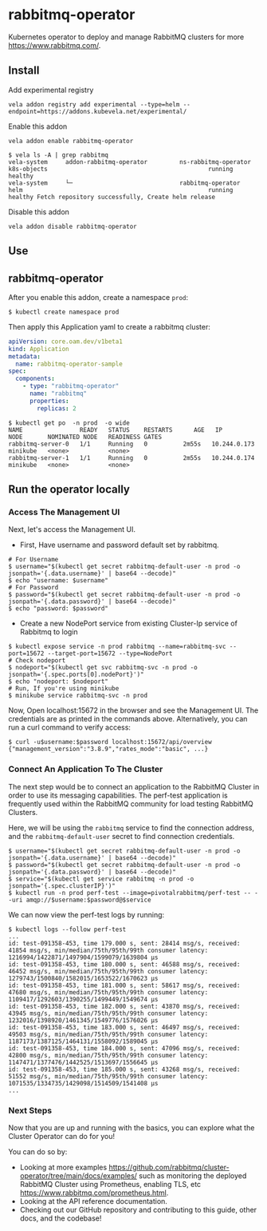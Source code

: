 # rabbitmq-operator

Kubernetes operator to deploy and manage RabbitMQ clusters for more https://www.rabbitmq.com/.

## Install

Add experimental registry
```
vela addon registry add experimental --type=helm --endpoint=https://addons.kubevela.net/experimental/
```

Enable this addon
```
vela addon enable rabbitmq-operator
```

```shell
$ vela ls -A | grep rabbitmq
vela-system     addon-rabbitmq-operator         ns-rabbitmq-operator                    k8s-objects                                             running         healthy
vela-system     └─                              rabbitmq-operator                       helm                                                    running         healthy Fetch repository successfully, Create helm release
```

Disable this addon
```
vela addon disable rabbitmq-operator
```

## Use
## rabbitmq-operator

After you enable this addon, create a namespace `prod`:

```shell
$ kubectl create namespace prod
```

Then apply this Application yaml to create a rabbitmq cluster:

```yaml
apiVersion: core.oam.dev/v1beta1
kind: Application
metadata:
  name: rabbitmq-operator-sample
spec:
  components:
    - type: "rabbitmq-operator"
      name: "rabbitmq"
      properties:
        replicas: 2
```

```shell
$ kubectl get po  -n prod  -o wide
NAME                READY   STATUS    RESTARTS      AGE   IP            NODE       NOMINATED NODE   READINESS GATES
rabbitmq-server-0   1/1     Running   0          2m55s   10.244.0.173   minikube   <none>           <none>
rabbitmq-server-1   1/1     Running   0          2m55s   10.244.0.174   minikube   <none>           <none>
```

## Run the operator locally

### Access The Management UI

Next, let's access the Management UI.

- First, Have username and password default set by rabbitmq.

```shell
# For Username
$ username="$(kubectl get secret rabbitmq-default-user -n prod -o jsonpath='{.data.username}' | base64 --decode)"
$ echo "username: $username"
# For Password
$ password="$(kubectl get secret rabbitmq-default-user -n prod -o jsonpath='{.data.password}' | base64 --decode)"
$ echo "password: $password"
```

- Create a new NodePort service from existing Cluster-Ip service of Rabbitmq to login

```shell
$ kubectl expose service -n prod rabbitmq --name=rabbitmq-svc --port=15672 --target-port=15672 --type=NodePort
# Check nodeport
$ nodeport="$(kubectl get svc rabbitmq-svc -n prod -o jsonpath='{.spec.ports[0].nodePort}')"
$ echo "nodeport: $nodeport"
# Run, If you're using minikube
$ minikube service rabbitmq-svc -n prod
```

Now, Open localhost:15672 in the browser and see the Management UI. The credentials are as printed in the commands above. Alternatively, you can run a curl command to verify access:

```shell
$ curl -u$username:$password localhost:15672/api/overview
{"management_version":"3.8.9","rates_mode":"basic", ...}
```

### Connect An Application To The Cluster

The next step would be to connect an application to the RabbitMQ Cluster in order to use its messaging capabilities. The perf-test application is frequently used within the RabbitMQ community for load testing RabbitMQ Clusters.

Here, we will be using the `rabbitmq` service to find the connection address, and the `rabbitmq-default-user` secret to find connection credentials.

```shell
$ username="$(kubectl get secret rabbitmq-default-user -n prod -o jsonpath='{.data.username}' | base64 --decode)"
$ password="$(kubectl get secret rabbitmq-default-user -n prod -o jsonpath='{.data.password}' | base64 --decode)"
$ service="$(kubectl get service rabbitmq -n prod -o jsonpath='{.spec.clusterIP}')"
$ kubectl run -n prod perf-test --image=pivotalrabbitmq/perf-test -- --uri amqp://$username:$password@$service
```

We can now view the perf-test logs by running:

```shell
$ kubectl logs --follow perf-test
...
id: test-091358-453, time 179.000 s, sent: 28414 msg/s, received: 41854 msg/s, min/median/75th/95th/99th consumer latency: 1216994/1422871/1497904/1599079/1639804 µs
id: test-091358-453, time 180.000 s, sent: 46588 msg/s, received: 46452 msg/s, min/median/75th/95th/99th consumer latency: 1279743/1500840/1582015/1653522/1670623 µs
id: test-091358-453, time 181.000 s, sent: 58617 msg/s, received: 47680 msg/s, min/median/75th/95th/99th consumer latency: 1109417/1292603/1390255/1499449/1549674 µs
id: test-091358-453, time 182.000 s, sent: 43870 msg/s, received: 43945 msg/s, min/median/75th/95th/99th consumer latency: 1232016/1398920/1461345/1549776/1576026 µs
id: test-091358-453, time 183.000 s, sent: 46497 msg/s, received: 49503 msg/s, min/median/75th/95th/99th consumer latency: 1187173/1387125/1464131/1558092/1589045 µs
id: test-091358-453, time 184.000 s, sent: 47096 msg/s, received: 42800 msg/s, min/median/75th/95th/99th consumer latency: 1147471/1377476/1442525/1513697/1556645 µs
id: test-091358-453, time 185.000 s, sent: 43268 msg/s, received: 51552 msg/s, min/median/75th/95th/99th consumer latency: 1071535/1334735/1429098/1514509/1541408 µs
...
```

### Next Steps

Now that you are up and running with the basics, you can explore what the Cluster Operator can do for you!

You can do so by:

- Looking at more examples https://github.com/rabbitmq/cluster-operator/tree/main/docs/examples/ such as monitoring the deployed RabbitMQ Cluster using Prometheus,    enabling TLS, etc https://www.rabbitmq.com/prometheus.html.
- Looking at the API reference documentation.
- Checking out our GitHub repository and contributing to this guide, other docs, and the codebase!
